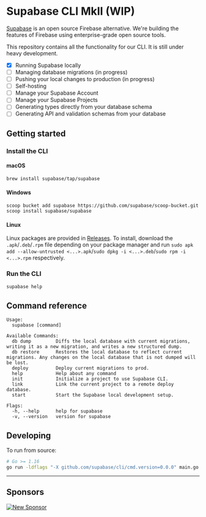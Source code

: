# Supabase CLI MkII (WIP)

[Supabase](https://supabase.io) is an open source Firebase alternative. We're building the features of Firebase using enterprise-grade open source tools.

This repository contains all the functionality for our CLI. It is still under heavy development.

- [x] Running Supabase locally
- [ ] Managing database migrations (in progress)
- [ ] Pushing your local changes to production (in progress)
- [ ] Self-hosting
- [ ] Manage your Supabase Account
- [ ] Manage your Supabase Projects
- [ ] Generating types directly from your database schema
- [ ] Generating API and validation schemas from your database

## Getting started

### Install the CLI

#### macOS

```sh
brew install supabase/tap/supabase
```

#### Windows

```
scoop bucket add supabase https://github.com/supabase/scoop-bucket.git
scoop install supabase/supabase
```

#### Linux

Linux packages are provided in [Releases](https://github.com/supabase/cli/releases). To install, download the `.apk`/`.deb`/`.rpm` file depending on your package manager and run `sudo apk add --allow-untrusted <...>.apk`/`sudo dpkg -i <...>.deb`/`sudo rpm -i <...>.rpm` respectively.

### Run the CLI

```sh
supabase help
```

## Command reference

```
Usage:
  supabase [command]

Available Commands:
  db dump         Diffs the local database with current migrations, writing it as a new migration, and writes a new structured dump.
  db restore      Restores the local database to reflect current migrations. Any changes on the local database that is not dumped will be lost.
  deploy          Deploy current migrations to prod.
  help            Help about any command
  init            Initialize a project to use Supabase CLI.
  link            Link the current project to a remote deploy database.
  start           Start the Supabase local development setup.

Flags:
  -h, --help      help for supabase
  -v, --version   version for supabase
```

## Developing

To run from source:

```sh
# Go >= 1.16
go run -ldflags "-X github.com/supabase/cli/cmd.version=0.0.0" main.go help
```

---

## Sponsors

[![New Sponsor](https://user-images.githubusercontent.com/10214025/90518111-e74bbb00-e198-11ea-8f88-c9e3c1aa4b5b.png)](https://github.com/sponsors/supabase)
